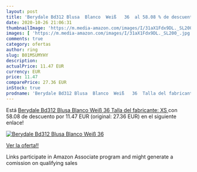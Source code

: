 ```yaml
---
layout: post
title: 'Berydale Bd312 Blusa  Blanco  Weiß   36  al 58.08 % de descuento'
date: 2020-10-26 21:06:31
thumbnailImage: 'https://m.media-amazon.com/images/I/31aX1Fdx9DL._SL200_.jpg'
images: [ 'https://m.media-amazon.com/images/I/31aX1Fdx9DL._SL200_.jpg' ]
comments: true
category: ofertas
author: ring
slug: B01MSUMYHY
description:
actualPrice: 11.47 EUR
currency: EUR
price: 11.47
comparePrice: 27.36 EUR
inStock: true
prodname: 'Berydale Bd312 Blusa  Blanco  Weiß   36  Talla del fabricante: XS '
---
```


Está [Berydale Bd312 Blusa  Blanco  Weiß   36  Talla del fabricante: XS ](https://www.amazon.es/dp/B01MSUMYHY/?tag=tolees-21) con 58.08 de descuento por 11.47 EUR (original: 27.36 EUR) en el siguiente enlace!

[![Berydale Bd312 Blusa  Blanco  Weiß   36 ](https://m.media-amazon.com/images/I/31aX1Fdx9DL._SL200_.jpg)](https://www.amazon.es/dp/B01MSUMYHY/?tag=tolees-21)

[Ver la oferta!!](https://www.amazon.es/dp/B01MSUMYHY/?tag=tolees-21)

Links participate in Amazon Associate program and might generate a comission on qualifying sales


